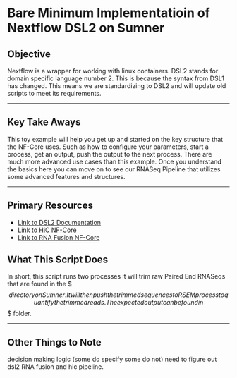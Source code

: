 # Bare Minimum Implementatioin of Nextflow DSL2 on Sumner

## Objective

Nextflow is a wrapper for working with linux containers. DSL2 stands for
domain specific language number 2. This is because the syntax from DSL1 has changed.
This means we are standardizing to DSL2 and will update old scripts to
meet its requirements.
<hr>

## Key Take Aways

This toy example will help you get up and started on the key structure that the
NF-Core uses. Such as how to configure your parameters, start a process, get an output,
push the output to the next process. There are much more advanced use cases
than this example. Once you understand the basics here you can move on to see our RNASeq Pipeline that utilizes some advanced features and structures.
<hr>

## Primary Resources

<ul>
<li><a href="https://www.nextflow.io/docs/latest/dsl2.html">Link to DSL2 Documentation</a></li>
<li><a href="https://github.com/nf-core/hic">Link to HiC NF-Core</a></li>
<li><a href="https://github.com/nf-core/rnafusion">Link to RNA Fusion NF-Core</a></li>
</ul
<hr>

## What This Script Does

In short, this script runs two processes it will trim raw Paired End RNASeqs that
are found in the $$$ directory on Sumner. It will then push the trimmed sequences to
RSEM process to quantify the trimmed reads. The expected output can be found in $$$ folder.
<hr>

## Other Things to Note

decision making logic (some do specify some do not) need to figure out dsl2 RNA fusion and hic pipeline.
